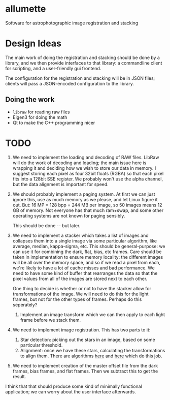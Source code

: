 allumette
=========

Software for astrophotographic image registration and stacking

Design Ideas
============

The main work of doing the registration and stacking should be done by a
library, and we then provide interfaces to that library: a commandline
client for scripting, and a user-friendly gui frontend.

The configuration for the registration and stacking will be in JSON
files; clients will pass a JSON-encoded configuration to the library.

Doing the work
--------------

* `libraw` for reading raw files
* Eigen3 for doing the math
* Qt to make the C++ programming nicer

TODO
====

1.  We need to implement the loading and decoding of RAW files. LibRaw
    will do the work of decoding and loading; the main issue here is
    wrapping it and deciding how we wish to store our data in memory. I
    suggest storing each pixel as four 32bit floats (RGBA) so that each
    pixel fits into a 128bit SSE register. We probably won't use the
    alpha channel, but the data alignment is important for speed.

2.  We should probably implement a paging system. At first we can just
    ignore this, use as much memory as we please, and let Linux figure
    it out. But: 16 MP * 128 bpp = 244 MB per image, so 50 images means
    12 GB of memory. Not everyone has that much ram+swap, and some other
    operating systems are not known for paging sensibly.

    This should be done -- but later.

3.  We need to implement a stacker which takes a list of images and
    collapses them into a single image via some particular algorithm,
    like average, median, kappa-sigma, etc. This should be
    general-purpose: we can use it for combining the dark, flat, bias,
    etc frames. Care should be taken in implementation to ensure memory
    locality: the different images will be all over the memory space,
    and so if we read a pixel from each, we're likely to have a lot of
    cache misses and bad performance. We need to have some kind of
    buffer that rearranges the data so that the pixel values from all of
    the images are stored next to each other.

    One thing to decide is whether or not to have the stacker
    allow for transformations of the image. We will need to do this for
    the light frames, but not for the other types of frames. Perhaps do
    this seperately?

    1.  Implement an image transform which we can then apply to each
        light frame before we stack them.

4.  We need to implement image registration. This has two parts to it:

    1.  Star detection: picking out the stars in an image, based on some
        particular threshold.
    2.  Alignment: once we have these stars, calculating the
        transformations to align them. There are algorithms
        [here](http://lear.inrialpes.fr/pubs/2004/MR04/)
        and
        [here](http://adsabs.harvard.edu/cgi-bin/nph-bib_query?bibcode=1995PASP..107.1119V&db_key=AST&high=39463d35aa24090)
        which do this job.

5.  We need to implement creation of the master offset file from the
    dark frames, bias frames, and flat frames. Then we subtract this
    to get the result.

I think that that should produce some kind of minimally functional
application; we can worry about the user interface afterwards.


